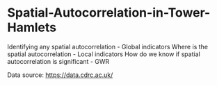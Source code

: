 # Spatial-Autocorrelation-in-Tower-Hamlets

Identifying any spatial autocorrelation - Global indicators 
Where is the spatial autocorrelation - Local indicators 
How do we know if spatial autocorrelation is significant - GWR 

Data source:
https://data.cdrc.ac.uk/
